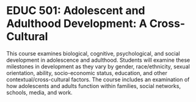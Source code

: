 # EDUC 501: Adolescent and Adulthood Development: A Cross-Cultural

This course examines biological, cognitive, psychological, and social development in adolescence and adulthood. Students will examine these milestones in development as they vary by gender, race/ethnicity, sexual orientation, ability, socio-economic status, education, and other contextual/cross-cultural factors. The course includes an examination of how adolescents and adults function within families, social networks, schools, media, and work.